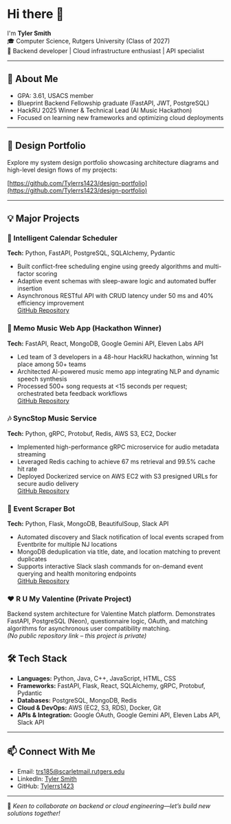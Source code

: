 # Hi there 👋

I'm **Tyler Smith**  
🎓 Computer Science, Rutgers University (Class of 2027)  
🚀 Backend developer | Cloud infrastructure enthusiast | API specialist

---

## 🌟 About Me

- GPA: 3.61, USACS member  
- Blueprint Backend Fellowship graduate (FastAPI, JWT, PostgreSQL)  
- HackRU 2025 Winner & Technical Lead (AI Music Hackathon)  
- Focused on learning new frameworks and optimizing cloud deployments

---

## 📁 Design Portfolio

Explore my system design portfolio showcasing architecture diagrams and high-level design flows of my projects:  

[https://github.com/Tylerrs1423/design-portfolio](https://github.com/Tylerrs1423/design-portfolio)

---

## 💡 Major Projects

### 📅 Intelligent Calendar Scheduler  
**Tech:** Python, FastAPI, PostgreSQL, SQLAlchemy, Pydantic  
- Built conflict-free scheduling engine using greedy algorithms and multi-factor scoring  
- Adaptive event schemas with sleep-aware logic and automated buffer insertion  
- Asynchronous RESTful API with CRUD latency under 50 ms and 40% efficiency improvement  
[GitHub Repository](https://github.com/Tylerrs1423/Intelligent-Scheduler)

### 🎵 Memo Music Web App (Hackathon Winner)  
**Tech:** FastAPI, React, MongoDB, Google Gemini API, Eleven Labs API  
- Led team of 3 developers in a 48-hour HackRU hackathon, winning 1st place among 50+ teams  
- Architected AI-powered music memo app integrating NLP and dynamic speech synthesis  
- Processed 500+ song requests at <15 seconds per request; orchestrated beta feedback workflows  
[GitHub Repository](https://github.com/Tylerrs1423/memoMusic)

### 🎶 SyncStop Music Service  
**Tech:** Python, gRPC, Protobuf, Redis, AWS S3, EC2, Docker  
- Implemented high-performance gRPC microservice for audio metadata streaming  
- Leveraged Redis caching to achieve 67 ms retrieval and 99.5% cache hit rate  
- Deployed Dockerized service on AWS EC2 with S3 presigned URLs for secure audio delivery  
[GitHub Repository]([https://github.com/Tylerrs1423/syncstop](https://github.com/Rich-T-kid/BeatBus))

### 🤖 Event Scraper Bot  
**Tech:** Python, Flask, MongoDB, BeautifulSoup, Slack API  
- Automated discovery and Slack notification of local events scraped from Eventbrite for multiple NJ locations  
- MongoDB deduplication via title, date, and location matching to prevent duplicates  
- Supports interactive Slack slash commands for on-demand event querying and health monitoring endpoints  
[GitHub Repository](https://github.com/Tylerrs1423/event_scraper)

### ❤️ R U My Valentine (Private Project)  
Backend system architecture for Valentine Match platform. Demonstrates FastAPI, PostgreSQL (Neon), questionnaire logic, OAuth, and matching algorithms for asynchronous user compatibility matching.  
*(No public repository link – this project is private)*  

## 🛠️ Tech Stack

- **Languages:** Python, Java, C++, JavaScript, HTML, CSS  
- **Frameworks:** FastAPI, Flask, React, SQLAlchemy, gRPC, Protobuf, Pydantic  
- **Databases:** PostgreSQL, MongoDB, Redis  
- **Cloud & DevOps:** AWS (EC2, S3, RDS), Docker, Git  
- **APIs & Integration:** Google OAuth, Google Gemini API, Eleven Labs API, Slack API  

---

## 📫 Connect With Me

- Email: [trs185@scarletmail.rutgers.edu](mailto:trs185@scarletmail.rutgers.edu)  
- LinkedIn: [Tyler Smith](https://linkedin.com/in/tyler-smith-491865339)  
- GitHub: [Tylerrs1423](https://github.com/Tylerrs1423)

---

🌱 *Keen to collaborate on backend or cloud engineering—let’s build new solutions together!*
